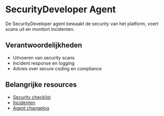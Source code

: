 # SecurityDeveloper Agent

De SecurityDeveloper agent bewaakt de security van het platform, voert scans uit en monitort incidenten.

## Verantwoordelijkheden
- Uitvoeren van security scans
- Incident response en logging
- Advies over secure coding en compliance

## Belangrijke resources
- [Security checklist](../../resources/templates/securitydeveloper/security-checklist.md)
- [Incidenten](../../resources/data/securitydeveloper/incidents.md)
- [Agent changelog](changelog.md)
